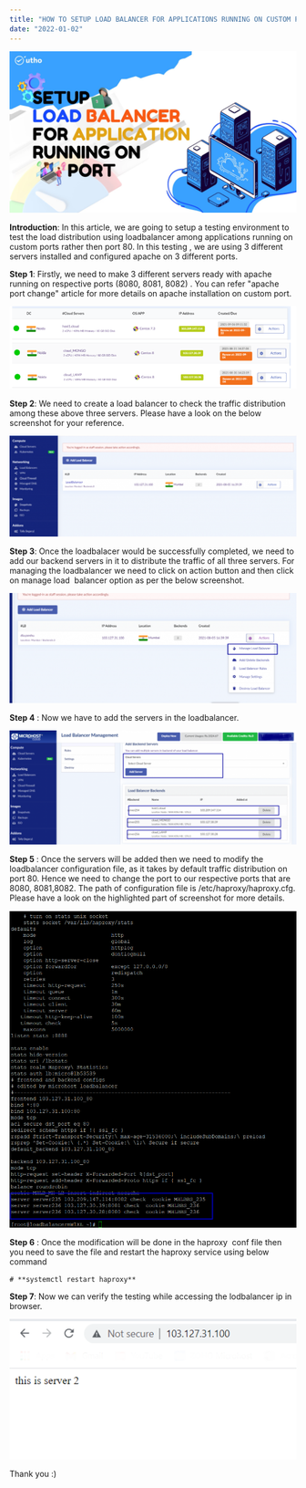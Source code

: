 ```yaml
---
title: "HOW TO SETUP LOAD BALANCER FOR APPLICATIONS RUNNING ON CUSTOM PORT"
date: "2022-01-02"
---
```


![](images/HOW-TO-SETUP-LOAD-BALANCER-FOR-APPLICATIONS-RUNNING-ON-CUSTOM-PORT_utho.jpg)

**Introduction**: In this article, we are going to setup a testing environment to test the load distribution using loadbalancer among applications running on custom ports rather then port 80. In this testing , we are using 3 different servers installed and configured apache on 3 different ports.

**Step 1**: Firstly, we need to make 3 different servers ready with apache running on respective ports (8080, 8081, 8082) . You can refer "apache port change" article for more details on apache installation on custom port. 

![](images/Screenshot_19-5.png)

**Step 2**: We need to create a load balancer to check the traffic distribution among these above three servers. Please have a look on the below screenshot for your reference.

![](images/lb4-1024x359.png)

**Step 3**: Once the loadbalacer would be successfully completed, we need to add our backend servers in it to distribute the traffic of all three servers. For managing the loadbalancer we need to click on action button and then click on manage load  balancer option as per the below screenshot.

![](images/lb5-1024x393.png)

**Step 4** : Now we have to add the servers in the loadbalancer.

![](images/lb6-1024x406.png)

**Step 5** : Once the servers will be added then we need to modify the loadbalancer configuration file, as it takes by default traffic distribution on port 80. Hence we need to change the port to our respective ports that are 8080, 8081,8082. The path of configuration file is /etc/haproxy/haproxy.cfg. Please have a look on the highlighted part of screenshot for more details.

![](images/lb7.png)

**Step 6** : Once the modification will be done in the haproxy  conf file then you need to save the file and restart the haproxy service using below command

```
# **systemctl restart haproxy** 
```

**Step 7**: Now we can verify the testing while accessing the lodbalancer ip in browser.

![](images/lb8.png)

Thank you :)
